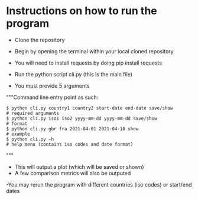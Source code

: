 # Instructions on how to run the program

- Clone the repository
- Begin by opening the terminal within your local cloned repository
- You will need to install requests by doing pip install requests

- Run the python script cli.py (this is the main file)
- You must provide 5 arguments

"""Command line entry point as such:

    $ python cli.py country1 country2 start-date end-date save/show       # required arguments
    $ python cli.py iso1 iso2 yyyy-mm-dd yyyy-mm-dd save/show             # format
    $ python cli.py gbr fra 2021-04-01 2021-04-10 show                    # example     
    $ python cli.py -h                                                    # help menu (contains iso codes and date format)
    
"""

- This will output a plot (which will be saved or shown)
- A few comparison metrics will also be outputed

-You may rerun the program with different countries (iso codes) or start/end dates
